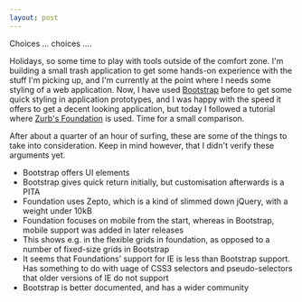 ```yaml
---
layout: post
---
```

Choices ... choices ....

Holidays, so some time to play with tools outside of the comfort zone. I'm building a small trash application to get some hands-on experience with the stuff I'm picking up, and I'm currently at the point where I needs some styling of a web application. Now, I have used [Bootstrap](http://getbootstrap.com/) before to get some quick styling in application prototypes, and I was happy with the speed it offers to get a decent looking application, but today I followed a tutorial where [Zurb's Foundation](http://foundation.zurb.com/) is used. Time for a small comparison.

After about a quarter of an hour of surfing, these are some of the things to take into consideration. Keep in mind however, that I didn't verify these arguments yet.
* Bootstrap offers UI elements
* Bootstrap gives quick return initially, but customisation afterwards is a PITA
* Foundation uses Zepto, which is a kind of slimmed down jQuery, with a weight under 10kB
* Foundation focuses on mobile from the start, whereas in Bootstrap, mobile support was added in later releases
* This shows e.g. in the flexible grids in foundation, as opposed to a number of fixed-size grids in Bootstrap
* It seems that Foundations’ support for IE is less than Bootstrap support. Has something to do with uage of CSS3 selectors and pseudo-selectors that older versions of IE do not support
* Bootstrap is better documented, and has a wider community

